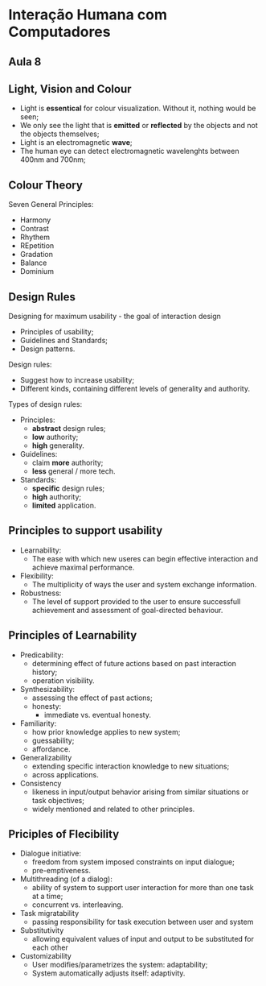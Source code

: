 # Interação Humana com Computadores

## Aula 8 

## Light, Vision and Colour

+ Light is **essentical** for colour visualization. Without it, nothing would be seen;
+ We only see the light that is **emitted** or **reflected** by the objects and not the objects themselves;
+ Light is an electromagnetic **wave**;
+ The human eye can detect electromagnetic wavelenghts between 400nm and 700nm;

## Colour Theory

Seven General Principles:

+ Harmony
+ Contrast
+ Rhythem
+ REpetition
+ Gradation
+ Balance
+ Dominium

## Design Rules

Designing for maximum usability - the goal of interaction design

+ Principles of usability;
+ Guidelines and Standards;
+ Design patterns.

Design rules:
+ Suggest how to increase usability;
+ Different kinds, containing different levels of generality and authority.

Types of design rules:
+ Principles:
  + **abstract** design rules;
  + **low** authority;
  + **high** generality.
+ Guidelines:
  + claim **more** authority;
  + **less** general / more tech.
+ Standards:
  + **specific** design rules;
  + **high** authority;
  + **limited** application.

## Principles to support usability

+ Learnability:
  + The ease with which new useres can begin effective interaction and achieve maximal performance.
+ Flexibility:
  + The multiplicity of ways the user and system exchange information.
+ Robustness:
  + The level of support provided to the user to ensure successfull achievement and assessment of goal-directed behaviour.

## Principles of Learnability

+ Predicability:
  + determining effect of future actions based on past interaction history;
  + operation visibility.
+ Synthesizability:
  + assessing the effect of past actions;
  + honesty:
    + immediate vs. eventual honesty.
+ Familiarity:
  + how prior knowledge applies to new system;
  + guessability;
  + affordance.
+ Generalizability
  + extending specific interaction knowledge to new situations;
  + across applications.
+ Consistency
  + likeness in input/output behavior arising from similar situations or task objectives;
  + widely mentioned and related to other principles.

## Priciples of Flecibility

+ Dialogue initiative:
  + freedom from system imposed constraints on input dialogue;
  + pre-emptiveness.
+ Multithreading (of a dialog):
  + ability of system to support user interaction for more than one task at a time;
  + concurrent vs. interleaving.
+ Task migratability
  + passing responsibility for task execution between user and system
+ Substitutivity
  + allowing equivalent values of input and output to be substituted for each other
+ Customizability
  + User modifies/parametrizes the system: adaptability;
  + System automatically adjusts itself: adaptivity.

